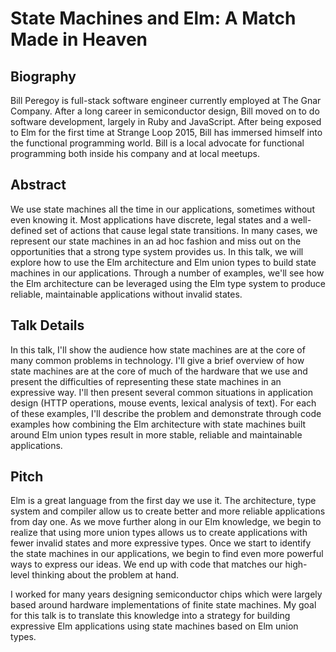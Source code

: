 # State Machines and Elm: A Match Made in Heaven

## Biography
Bill Peregoy is full-stack software engineer currently employed at The Gnar
Company. After a long career in semiconductor design, Bill moved on to do
software development, largely in Ruby and JavaScript. After being exposed to Elm
for the first time at Strange Loop 2015, Bill has immersed himself into the
functional programming world. Bill is a local advocate for functional
programming both inside his company and at local meetups.


## Abstract
We use state machines all the time in our applications, sometimes without even knowing
it. Most applications have discrete, legal states and a well-defined set of actions
that cause legal state transitions. In many cases, we represent our state
machines in an ad hoc fashion and miss out on the opportunities that a strong
type system provides us. In this talk, we will explore how to use the Elm
architecture and Elm union types to build state machines in our applications.
Through a number of examples, we'll see how the Elm architecture can be
leveraged using the Elm type system to produce reliable, maintainable
applications without invalid states.

## Talk Details
In this talk, I'll show the audience how state machines are at the core of many
common problems in technology. I'll give a brief overview of how state machines are at
the core of much of the hardware that we use and present the difficulties of
representing these state machines in an expressive way. I'll then present
several common situations in application design (HTTP operations, mouse events,
lexical analysis of text). For each of these examples, I'll describe the problem
and demonstrate through code examples how combining the Elm architecture with
state machines built around Elm union types result in more stable, reliable and
maintainable applications.

## Pitch
Elm is a great language from the first day we use it. The architecture, type
system and compiler allow us to create better and more reliable applications
from day one. As we move further along in our Elm knowledge, we begin to realize
that using more union types allows us to create applications with fewer invalid
states and more expressive types. Once we start to identify the state machines
in our applications, we begin to find even more powerful ways to express our
ideas. We end up with code that matches our high-level thinking about the problem at
hand.

I worked for many years designing semiconductor chips which were largely
based around hardware implementations of finite state machines. My goal for this
talk is to translate this knowledge into a strategy for building expressive
Elm applications using state machines based on Elm union types.
